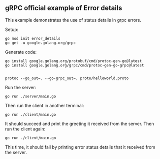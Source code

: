 ## gRPC official example of Error details

This example demonstrates the use of status details in grpc errors.

Setup:

```
go mod init error_details
go get -u google.golang.org/grpc

```

Generate code:

```
go install google.golang.org/protobuf/cmd/protoc-gen-go@latest
go install google.golang.org/grpc/cmd/protoc-gen-go-grpc@latest


protoc --go_out=. --go-grpc_out=. proto/helloworld.proto

```

Run the server:

```
go run ./server/main.go
```

Then run the client in another terminal:

```
go run ./client/main.go
```

It should succeed and print the greeting it received from the server. Then run the client again:

```
go run ./client/main.go
```

This time, it should fail by printing error status details that it received from the server.
